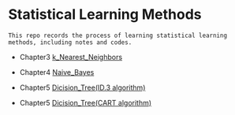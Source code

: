 # Statistical Learning Methods

    This repo records the process of learning statistical learning methods, including notes and codes.

* Chapter3 [k_Nearest_Neighbors](https://github.com/caulyYan/statistical_learning_method/tree/master/chapter3)

* Chapter4 [Naive_Bayes](https://github.com/caulyYan/statistical_learning_method/tree/master/chapter4)

* Chapter5 [Dicision_Tree(ID.3 algorithm)](https://github.com/caulyYan/statistical_learning_method/tree/master/chapter5)

* Chapter5 [Dicision_Tree(CART algorithm)]()